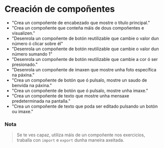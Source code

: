 # Creación de compoñentes

- "Crea un compoñente de encabezado que mostre o título principal."
- "Crea un compoñente que conteña máis de dous compoñentes e visualizen."
- "Desenrola un compoñente de botón reutilizable que cambie o valor dun número ó clicar sobre él"
- "Desenrola un compoñente de botón reutilizable que cambie o valor dun número sumando 1"
- "Desenrola un compoñente de botón reutilizable que cambie a cor ó ser presionado."
- "Desenrola un compoñente de imaxen que mostre unha foto específica na páxina."
- "Crea un compoñente de botón que ó pulsalo, mostre un saudo de benvida na páxina."
- "Crea un compoñente de botón que ó pulsalo, mostre unha imaxe."
- "Crea un compoñente de texto que mostre unha mensaxe predeterminada na pantalla."
- "Crea un compoñente de texto que poda ser editado pulsando un botón ou imaxe."

### Nota

> Se te ves capaz, utiliza máis de un compoñente nos exercicios, traballa con ``import`` e ``export`` dunha maneira axeitada.
